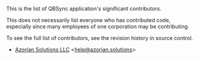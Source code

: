 This is the list of QBSync application's significant contributors.

This does not necessarily list everyone who has contributed code,
especially since many employees of one corporation may be contributing.

To see the full list of contributors, see the revision history in
source control.

- <a href="https://azorian.solutions" target="_blank">Azorian Solutions LLC</a> &lt;<a href="mailto:help@azorian.solutions">help@azorian.solutions</a>&gt;

